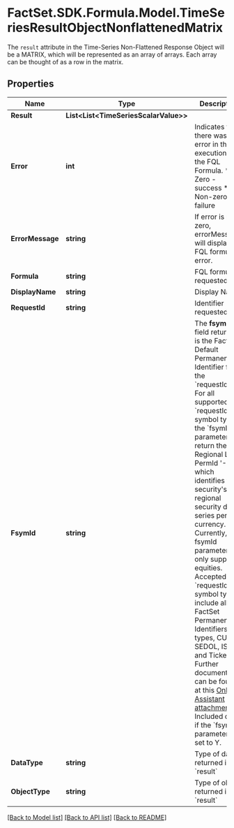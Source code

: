# FactSet.SDK.Formula.Model.TimeSeriesResultObjectNonflattenedMatrix
The `result` attribute in the Time-Series Non-Flattened Response Object will be a MATRIX, which will be represented as an array of arrays. Each array can be thought of as a row in the matrix.

## Properties

Name | Type | Description | Notes
------------ | ------------- | ------------- | -------------
**Result** | **List&lt;List&lt;TimeSeriesScalarValue&gt;&gt;** |  | [optional] 
**Error** | **int** | Indicates that there was an error in the execution of the FQL Formula. * Zero - success * Non-zero - failure  | 
**ErrorMessage** | **string** | If error is non-zero, errorMessage will display the FQL formula error. | [optional] 
**Formula** | **string** | FQL formula requested. | 
**DisplayName** | **string** | Display Name. | [optional] 
**RequestId** | **string** | Identifier requested. | 
**FsymId** | **string** | The **fsymId** field returned is the FactSet Default Permanent Identifier for the &#x60;requestId&#x60;. For all supported &#x60;requestId&#x60; symbol types, the &#x60;fsymId&#x60; parameter will return the Regional Level PermId &#39;-R&#39; which identifies the security&#39;s best regional security data series per currency. Currently, the fsymId parameter only supports equities. Accepted &#x60;requestId&#x60; symbol types include all FactSet Permanent Identifiers types, CUSIP, SEDOL, ISIN, and Tickers. Further documentation can be found at this [Online Assistant attachment](https://oa.apps.factset.com/cms/oaAttachment/64c3213a-f415-4c27-a336-92c73a72deed/24881). Included only if the &#x60;fsymId&#x60; parameter is set to Y.  | [optional] 
**DataType** | **string** | Type of data returned in &#x60;result&#x60; | 
**ObjectType** | **string** | Type of object returned in &#x60;result&#x60; | 

[[Back to Model list]](../README.md#documentation-for-models) [[Back to API list]](../README.md#documentation-for-api-endpoints) [[Back to README]](../README.md)

